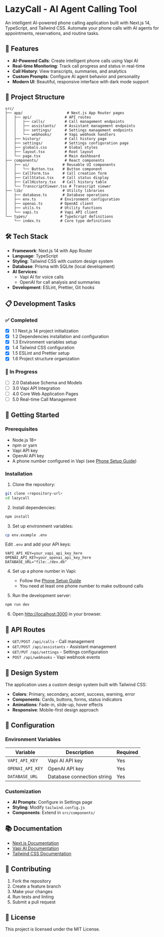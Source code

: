 # LazyCall - AI Agent Calling Tool

An intelligent AI-powered phone calling application built with Next.js 14, TypeScript, and Tailwind CSS. Automate your phone calls with AI agents for appointments, reservations, and routine tasks.

## 🚀 Features

- **AI-Powered Calls**: Create intelligent phone calls using Vapi AI
- **Real-time Monitoring**: Track call progress and status in real-time
- **Call History**: View transcripts, summaries, and analytics
- **Custom Prompts**: Configure AI agent behavior and personality
- **Modern UI**: Beautiful, responsive interface with dark mode support

## 📁 Project Structure

```
src/
├── app/                    # Next.js App Router pages
│   ├── api/               # API routes
│   │   ├── calls/         # Call management endpoints
│   │   ├── assistants/    # Assistant management endpoints
│   │   ├── settings/      # Settings management endpoints
│   │   └── webhooks/      # Vapi webhook handlers
│   ├── history/           # Call history page
│   ├── settings/          # Settings configuration page
│   ├── globals.css        # Global styles
│   ├── layout.tsx         # Root layout
│   └── page.tsx           # Main dashboard
├── components/            # React components
│   ├── ui/               # Reusable UI components
│   │   └── Button.tsx    # Button component
│   ├── CallForm.tsx      # Call creation form
│   ├── CallStatus.tsx    # Call status display
│   ├── CallHistory.tsx   # Call history table
│   └── TranscriptViewer.tsx # Transcript viewer
├── lib/                  # Utility libraries
│   ├── database.ts       # Database operations
│   ├── env.ts           # Environment configuration
│   ├── openai.ts        # OpenAI client
│   ├── utils.ts         # Utility functions
│   └── vapi.ts          # Vapi API client
└── types/               # TypeScript definitions
    └── index.ts         # Core type definitions
```

## 🛠 Tech Stack

- **Framework**: Next.js 14 with App Router
- **Language**: TypeScript
- **Styling**: Tailwind CSS with custom design system
- **Database**: Prisma with SQLite (local development)
- **AI Services**: 
  - Vapi AI for voice calls
  - OpenAI for call analysis and summaries
- **Development**: ESLint, Prettier, Git hooks

## 📋 Development Tasks

### ✅ Completed
- [x] 1.1 Next.js 14 project initialization
- [x] 1.2 Dependencies installation and configuration
- [x] 1.3 Environment variables setup
- [x] 1.4 Tailwind CSS configuration
- [x] 1.5 ESLint and Prettier setup
- [x] 1.6 Project structure organization

### 🚧 In Progress
- [ ] 2.0 Database Schema and Models
- [ ] 3.0 Vapi API Integration
- [ ] 4.0 Core Web Application Pages
- [ ] 5.0 Real-time Call Management

## 🚀 Getting Started

### Prerequisites

- Node.js 18+ 
- npm or yarn
- Vapi API key
- OpenAI API key
- A phone number configured in Vapi (see [Phone Setup Guide](docs/PHONE_SETUP.md))

### Installation

1. Clone the repository:
```bash
git clone <repository-url>
cd lazycall
```

2. Install dependencies:
```bash
npm install
```

3. Set up environment variables:
```bash
cp env.example .env
```

Edit `.env` and add your API keys:
```env
VAPI_API_KEY=your_vapi_api_key_here
OPENAI_API_KEY=your_openai_api_key_here
DATABASE_URL="file:./dev.db"
```

4. Set up a phone number in Vapi:
   - Follow the [Phone Setup Guide](docs/PHONE_SETUP.md)
   - You need at least one phone number to make outbound calls

5. Run the development server:
```bash
npm run dev
```

6. Open [http://localhost:3000](http://localhost:3000) in your browser.

## 📝 API Routes

- `GET/POST /api/calls` - Call management
- `GET/POST /api/assistants` - Assistant management  
- `GET/PUT /api/settings` - Settings configuration
- `POST /api/webhooks` - Vapi webhook events

## 🎨 Design System

The application uses a custom design system built with Tailwind CSS:

- **Colors**: Primary, secondary, accent, success, warning, error
- **Components**: Cards, buttons, forms, status indicators
- **Animations**: Fade-in, slide-up, hover effects
- **Responsive**: Mobile-first design approach

## 🔧 Configuration

### Environment Variables

| Variable | Description | Required |
|----------|-------------|----------|
| `VAPI_API_KEY` | Vapi AI API key | Yes |
| `OPENAI_API_KEY` | OpenAI API key | Yes |
| `DATABASE_URL` | Database connection string | Yes |

### Customization

- **AI Prompts**: Configure in Settings page
- **Styling**: Modify `tailwind.config.js`
- **Components**: Extend in `src/components/`

## 📚 Documentation

- [Next.js Documentation](https://nextjs.org/docs)
- [Vapi AI Documentation](https://docs.vapi.ai)
- [Tailwind CSS Documentation](https://tailwindcss.com/docs)

## 🤝 Contributing

1. Fork the repository
2. Create a feature branch
3. Make your changes
4. Run tests and linting
5. Submit a pull request

## 📄 License

This project is licensed under the MIT License.

